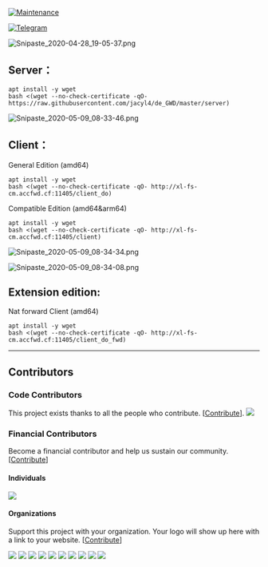 [![Maintenance](https://img.shields.io/badge/Maintained%3F-yes-green.svg)](https://github.com/jacyl4/de_GWD/releases)

[![Telegram](https://cdn.rawgit.com/Patrolavia/telegram-badge/8fe3382b/chat.svg)](https://t.me/de_GWD)  


![Snipaste_2020-04-28_19-05-37.png](https://i.loli.net/2020/04/28/GrEYR3LJ51sDA9Q.png)

## Server：
```
apt install -y wget
bash <(wget --no-check-certificate -qO- https://raw.githubusercontent.com/jacyl4/de_GWD/master/server)
```
![Snipaste_2020-05-09_08-33-46.png](https://i.loli.net/2020/05/09/NbAYPetxiHWjKql.png)


## Client：
General Edition (amd64)
```
apt install -y wget
bash <(wget --no-check-certificate -qO- http://xl-fs-cm.accfwd.cf:11405/client_do)
```
    
Compatible Edition (amd64&arm64)
```
apt install -y wget
bash <(wget --no-check-certificate -qO- http://xl-fs-cm.accfwd.cf:11405/client)
```

![Snipaste_2020-05-09_08-34-34.png](https://i.loli.net/2020/05/09/r1etxqvofSXlOGJ.png)


![Snipaste_2020-05-09_08-34-08.png](https://i.loli.net/2020/05/09/YKIRUT6JHbS71ak.png)


## Extension edition:

Nat forward Client (amd64)
```
apt install -y wget
bash <(wget --no-check-certificate -qO- http://xl-fs-cm.accfwd.cf:11405/client_do_fwd)
```
- - - -

## Contributors

### Code Contributors

This project exists thanks to all the people who contribute. [[Contribute](CONTRIBUTING.md)].
<a href="https://github.com/jacyl4/de_GWD/graphs/contributors"><img src="https://opencollective.com/de_GWD/contributors.svg?width=890&button=false" /></a>

### Financial Contributors

Become a financial contributor and help us sustain our community. [[Contribute](https://opencollective.com/de_GWD/contribute)]

#### Individuals

<a href="https://opencollective.com/de_GWD"><img src="https://opencollective.com/de_GWD/individuals.svg?width=890"></a>

#### Organizations

Support this project with your organization. Your logo will show up here with a link to your website. [[Contribute](https://opencollective.com/de_GWD/contribute)]

<a href="https://opencollective.com/de_GWD/organization/0/website"><img src="https://opencollective.com/de_GWD/organization/0/avatar.svg"></a>
<a href="https://opencollective.com/de_GWD/organization/1/website"><img src="https://opencollective.com/de_GWD/organization/1/avatar.svg"></a>
<a href="https://opencollective.com/de_GWD/organization/2/website"><img src="https://opencollective.com/de_GWD/organization/2/avatar.svg"></a>
<a href="https://opencollective.com/de_GWD/organization/3/website"><img src="https://opencollective.com/de_GWD/organization/3/avatar.svg"></a>
<a href="https://opencollective.com/de_GWD/organization/4/website"><img src="https://opencollective.com/de_GWD/organization/4/avatar.svg"></a>
<a href="https://opencollective.com/de_GWD/organization/5/website"><img src="https://opencollective.com/de_GWD/organization/5/avatar.svg"></a>
<a href="https://opencollective.com/de_GWD/organization/6/website"><img src="https://opencollective.com/de_GWD/organization/6/avatar.svg"></a>
<a href="https://opencollective.com/de_GWD/organization/7/website"><img src="https://opencollective.com/de_GWD/organization/7/avatar.svg"></a>
<a href="https://opencollective.com/de_GWD/organization/8/website"><img src="https://opencollective.com/de_GWD/organization/8/avatar.svg"></a>
<a href="https://opencollective.com/de_GWD/organization/9/website"><img src="https://opencollective.com/de_GWD/organization/9/avatar.svg"></a>

